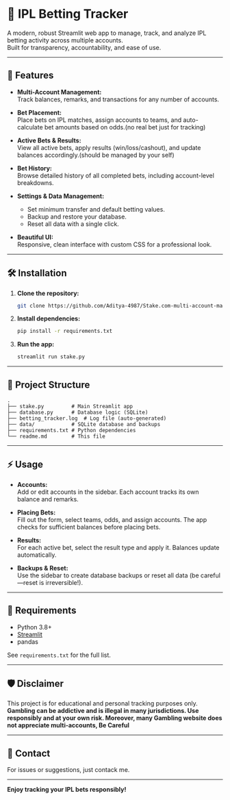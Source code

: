 # 🎯 IPL Betting Tracker

A modern, robust Streamlit web app to manage, track, and analyze IPL betting activity across multiple accounts.  
Built for transparency, accountability, and ease of use.

---

## 🚀 Features

- **Multi-Account Management:**  
  Track balances, remarks, and transactions for any number of accounts.

- **Bet Placement:**  
  Place bets on IPL matches, assign accounts to teams, and auto-calculate bet amounts based on odds.(no real bet just for tracking)

- **Active Bets & Results:**  
  View all active bets, apply results (win/loss/cashout), and update balances accordingly.(should be managed by your self)

- **Bet History:**  
  Browse detailed history of all completed bets, including account-level breakdowns.

- **Settings & Data Management:**  
  - Set minimum transfer and default betting values.
  - Backup and restore your database.
  - Reset all data with a single click.

- **Beautiful UI:**  
  Responsive, clean interface with custom CSS for a professional look.

---

## 🛠️ Installation

1. **Clone the repository:**
   ```bash
   git clone https://github.com/Aditya-4987/Stake.com-multi-account-manager
   ```

2. **Install dependencies:**
   ```bash
   pip install -r requirements.txt
   ```

3. **Run the app:**
   ```bash
   streamlit run stake.py
   ```

---

## 📂 Project Structure

```
.
├── stake.py         # Main Streamlit app
├── database.py      # Database logic (SQLite)
├── betting_tracker.log  # Log file (auto-generated)
├── data/            # SQLite database and backups
├── requirements.txt # Python dependencies
└── readme.md        # This file
```

---

## ⚡ Usage

- **Accounts:**  
  Add or edit accounts in the sidebar. Each account tracks its own balance and remarks.

- **Placing Bets:**  
  Fill out the form, select teams, odds, and assign accounts. The app checks for sufficient balances before placing bets.

- **Results:**  
  For each active bet, select the result type and apply it. Balances update automatically.

- **Backups & Reset:**  
  Use the sidebar to create database backups or reset all data (be careful—reset is irreversible!).

---

## 📝 Requirements

- Python 3.8+
- [Streamlit](https://streamlit.io/)
- pandas

See `requirements.txt` for the full list.

---

## 🛡️ Disclaimer

This project is for educational and personal tracking purposes only.  
**Gambling can be addictive and is illegal in many jurisdictions. Use responsibly and at your own risk. Moreover, many Gambling website does not appreciate multi-accounts, Be Careful**

---

## 📧 Contact

For issues or suggestions, just contack me.

---

**Enjoy tracking your IPL bets responsibly!**